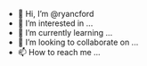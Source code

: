 - 👋 Hi, I’m @ryancford
- 👀 I’m interested in ...
- 🌱 I’m currently learning ...
- 💞️ I’m looking to collaborate on ...
- 📫 How to reach me ...

<!---
ryancford/ryancford is a ✨ special ✨ repository because its `README.md` (this file) appears on your GitHub profile.
You can click the Preview link to take a look at your changes.
--->
